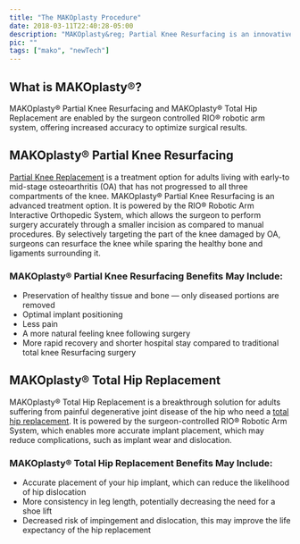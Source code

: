 ```yaml
---
title: "The MAKOplasty Procedure"
date: 2018-03-11T22:40:28-05:00
description: "MAKOplasty&reg; Partial Knee Resurfacing is an innovative treatment option for adults living with early to midstage osteoarthritis"
pic: ""
tags: ["mako", "newTech"]
---
```


## What is MAKOplasty&reg;?
MAKOplasty&reg; Partial Knee Resurfacing and MAKOplasty&reg; Total Hip Replacement are 
enabled by the surgeon controlled RIO® robotic arm system, offering increased accuracy to 
optimize surgical results.

## MAKOplasty&reg; Partial Knee Resurfacing
[Partial Knee Replacement](https://patients.stryker.com/knee-replacement/procedures/mako-robotic-arm-assisted) is a treatment option for adults living with early-to mid-stage 
osteoarthritis (OA) that has not progressed to all three compartments of the knee. 
MAKOplasty&reg; Partial Knee Resurfacing is an advanced treatment option. It is powered 
by the RIO® Robotic Arm Interactive Orthopedic System, which allows the surgeon to 
perform surgery accurately through a smaller incision as compared to manual procedures. 
By selectively targeting the part of the knee damaged by OA, surgeons can resurface the 
knee while sparing the healthy bone and ligaments surrounding it.

### MAKOplasty&reg; Partial Knee Resurfacing Benefits May Include:
* Preservation of healthy tissue and bone — only diseased portions are removed
* Optimal implant positioning
* Less pain
* A more natural feeling knee following surgery
* More rapid recovery and shorter hospital stay compared to traditional total knee Resurfacing surgery

## MAKOplasty&reg; Total Hip Replacement
MAKOplasty&reg; Total Hip Replacement is a breakthrough solution for adults suffering 
from painful degenerative joint disease of the hip who need a [total hip replacement](https://patients.stryker.com/hip-replacement/procedures/mako-robotic-arm-assisted). It 
is powered by the surgeon-controlled RIO® Robotic Arm System, which enables more accurate 
implant placement, which may reduce complications, such as implant wear and dislocation.

### MAKOplasty® Total Hip Replacement Benefits May Include:
* Accurate placement of your hip implant, which can reduce the likelihood of hip dislocation
* More consistency in leg length, potentially decreasing the need for a shoe lift
* Decreased risk of impingement and dislocation, this may improve the life expectancy of the hip replacement
